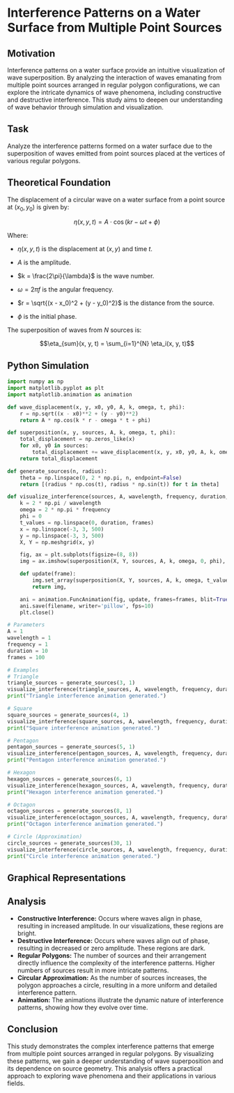 # Interference Patterns on a Water Surface from Multiple Point Sources

## Motivation

Interference patterns on a water surface provide an intuitive visualization of wave superposition. By analyzing the interaction of waves emanating from multiple point sources arranged in regular polygon configurations, we can explore the intricate dynamics of wave phenomena, including constructive and destructive interference. This study aims to deepen our understanding of wave behavior through simulation and visualization.

## Task

Analyze the interference patterns formed on a water surface due to the superposition of waves emitted from point sources placed at the vertices of various regular polygons.

## Theoretical Foundation

The displacement of a circular wave on a water surface from a point source at $(x_0, y_0)$ is given by:

$$\eta(x, y, t) = A \cdot \cos(kr - \omega t + \phi)$$

Where:

-   $\eta(x, y, t)$ is the displacement at $(x, y)$ and time $t$.

-   $A$ is the amplitude.

-   $k = \frac{2\pi}{\lambda}$ is the wave number.

-   $\omega = 2\pi f$ is the angular frequency.

-   $r = \sqrt{(x - x_0)^2 + (y - y_0)^2}$ is the distance from the source.

-   $\phi$ is the initial phase.

The superposition of waves from $N$ sources is:

$$\eta_{sum}(x, y, t) = \sum_{i=1}^{N} \eta_i(x, y, t)$$

## Python Simulation

```python
import numpy as np
import matplotlib.pyplot as plt
import matplotlib.animation as animation

def wave_displacement(x, y, x0, y0, A, k, omega, t, phi):
    r = np.sqrt((x - x0)**2 + (y - y0)**2)
    return A * np.cos(k * r - omega * t + phi)

def superposition(x, y, sources, A, k, omega, t, phi):
    total_displacement = np.zeros_like(x)
    for x0, y0 in sources:
        total_displacement += wave_displacement(x, y, x0, y0, A, k, omega, t, phi)
    return total_displacement

def generate_sources(n, radius):
    theta = np.linspace(0, 2 * np.pi, n, endpoint=False)
    return [(radius * np.cos(t), radius * np.sin(t)) for t in theta]

def visualize_interference(sources, A, wavelength, frequency, duration, frames, filename):
    k = 2 * np.pi / wavelength
    omega = 2 * np.pi * frequency
    phi = 0
    t_values = np.linspace(0, duration, frames)
    x = np.linspace(-3, 3, 500)
    y = np.linspace(-3, 3, 500)
    X, Y = np.meshgrid(x, y)

    fig, ax = plt.subplots(figsize=(8, 8))
    img = ax.imshow(superposition(X, Y, sources, A, k, omega, 0, phi), cmap='viridis', extent=[-3, 3, -3, 3], animated=True)

    def update(frame):
        img.set_array(superposition(X, Y, sources, A, k, omega, t_values[frame], phi))
        return img,

    ani = animation.FuncAnimation(fig, update, frames=frames, blit=True)
    ani.save(filename, writer='pillow', fps=10)
    plt.close()

# Parameters
A = 1
wavelength = 1
frequency = 1
duration = 10
frames = 100

# Examples
# Triangle
triangle_sources = generate_sources(3, 1)
visualize_interference(triangle_sources, A, wavelength, frequency, duration, frames, 'triangle_interference.gif')
print("Triangle interference animation generated.")

# Square
square_sources = generate_sources(4, 1)
visualize_interference(square_sources, A, wavelength, frequency, duration, frames, 'square_interference.gif')
print("Square interference animation generated.")

# Pentagon
pentagon_sources = generate_sources(5, 1)
visualize_interference(pentagon_sources, A, wavelength, frequency, duration, frames, 'pentagon_interference.gif')
print("Pentagon interference animation generated.")

# Hexagon
hexagon_sources = generate_sources(6, 1)
visualize_interference(hexagon_sources, A, wavelength, frequency, duration, frames, 'hexagon_interference.gif')
print("Hexagon interference animation generated.")

# Octagon
octagon_sources = generate_sources(8, 1)
visualize_interference(octagon_sources, A, wavelength, frequency, duration, frames, 'octagon_interference.gif')
print("Octagon interference animation generated.")

# Circle (Approximation)
circle_sources = generate_sources(30, 1)
visualize_interference(circle_sources, A, wavelength, frequency, duration, frames, 'circle_interference.gif')
print("Circle interference animation generated.")

```


## Graphical Representations






## Analysis
* **Constructive Interference:** Occurs where waves align in phase, resulting in increased amplitude. In our visualizations, these regions are bright.
* **Destructive Interference:** Occurs where waves align out of phase, resulting in decreased or zero amplitude. These regions are dark.
* **Regular Polygons:** The number of sources and their arrangement directly influence the complexity of the interference patterns. Higher numbers of sources result in more intricate patterns.
* **Circular Approximation:** As the number of sources increases, the polygon approaches a circle, resulting in a more uniform and detailed interference pattern.
* **Animation:** The animations illustrate the dynamic nature of interference patterns, showing how they evolve over time.


## Conclusion
This study demonstrates the complex interference patterns that emerge from multiple point sources arranged in regular polygons. By visualizing these patterns, we gain a deeper understanding of wave superposition and its dependence on source geometry. This analysis offers a practical approach to exploring wave phenomena and their applications in various fields.